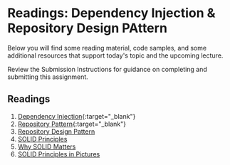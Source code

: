 # Readings: Dependency Injection & Repository Design PAttern

Below you will find some reading material, code samples, and some additional resources that support today's topic and the upcoming lecture.

Review the Submission Instructions for guidance on completing and submitting this assignment.

## Readings

1. [Dependency Injection](https://docs.microsoft.com/en-us/aspnet/core/fundamentals/dependency-injection){:target="_blank"} 
1. [Repository Pattern](https://docs.microsoft.com/en-us/aspnet/core/fundamentals/repository-pattern?view=aspnetcore-2.1){:target="_blank"} 
1. [Repository Design Pattern](https://medium.com/@pererikbergman/repository-design-pattern-e28c0f3e4a30) 
1. [SOLID Principles](https://www.telerik.com/blogs/30-days-of-tdd-day-five-make-your-code-solid)
1. [Why SOLID Matters](https://www.telerik.com/blogs/why-solid-matters)
1. [SOLID Principles in Pictures](https://medium.com/backticks-tildes/the-s-o-l-i-d-principles-in-pictures-b34ce2f1e898)